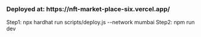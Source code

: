 <h3>Deployed at: https://nft-market-place-six.vercel.app/</h3>

Step1: npx hardhat run scripts/deploy.js --network mumbai
Step2: npm run dev

